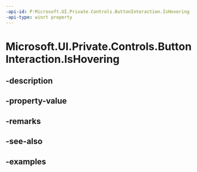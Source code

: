 ```yaml
---
-api-id: P:Microsoft.UI.Private.Controls.ButtonInteraction.IsHovering
-api-type: winrt property
---
```


# Microsoft.UI.Private.Controls.ButtonInteraction.IsHovering

<!--
public bool IsHovering { get; }
-->


## -description

## -property-value

## -remarks

## -see-also

## -examples


